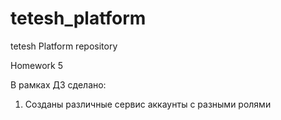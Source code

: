 # tetesh_platform
tetesh Platform repository

Homework 5

В рамках ДЗ сделано:  
1. Созданы различные сервис аккаунты с разными ролями
